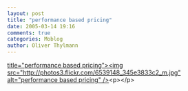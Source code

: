 ```yaml
---
layout: post
title: "performance based pricing"
date: 2005-03-14 19:16
comments: true
categories: Moblog
author: Oliver Thylmann
---
```



[ title=&quot;performance based pricing&quot;&gt;&lt;img src=&quot;http://photos3.flickr.com/6539148_345e3833c2_m.jpg&quot; alt=&quot;performance based pricing&quot; /&gt;](http://www.flickr.com/photos/oliver/6539148/)&lt;p&gt;&lt;/p&gt;


